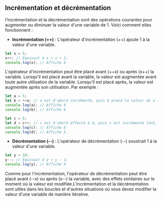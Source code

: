 ## Incrémentation et décrémentation
l'incrémentation et la décrémentation sont des opérations courantes pour augmenter ou diminuer la valeur d'une variable de 1. Voici comment elles fonctionnent :  
* **Incrémentation (++)** : L'opérateur d'incrémentation (++) ajoute 1 à la valeur d'une variable.  
````js
let x = 5;
x++; // Équivaut à x = x + 1;
console.log(x); // Affiche 6
```` 
L'opérateur d'incrémentation peut être placé avant (++x) ou après (x++) la variable. Lorsqu'il est placé avant la variable, la valeur est augmentée avant toute autre utilisation de la variable. Lorsqu'il est placé après, la valeur est augmentée après son utilisation. Par exemple :  
````js
let a = 5;
let b = ++a; // a est d'abord incrémenté, puis b prend la valeur de a (a=6, b=6)
console.log(a); // Affiche 6
console.log(b); // Affiche 6

let c = 5;
let d = c++; // c est d'abord affecté à d, puis c est incrémenté (d=5, c=6)
console.log(c); // Affiche 6
console.log(d); // Affiche 5
````  
* **Décrémentation (--)** : L'opérateur de décrémentation (--) soustrait 1 à la valeur d'une variable.  
````js
let y = 10;
y--; // Équivaut à y = y - 1;
console.log(y); // Affiche 9
````
Comme pour l'incrémentation, l'opérateur de décrémentation peut être placé avant (--x) ou après (x--) la variable, avec des effets similaires sur le moment où la valeur est modifiée.L'incrémentation et la décrémentation sont utiles dans les boucles et d'autres situations où vous devez modifier la valeur d'une variable de manière itérative.
